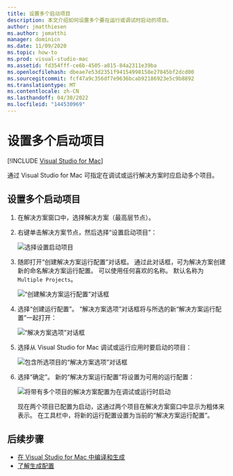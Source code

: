```yaml
---
title: 设置多个启动项目
description: 本文介绍如何设置多个要在运行或调试时启动的项目。
author: jmatthiesen
ms.author: jomatthi
manager: dominicn
ms.date: 11/09/2020
ms.topic: how-to
ms.prod: visual-studio-mac
ms.assetid: fd354fff-ce6b-4505-a815-84a2311e39ba
ms.openlocfilehash: dbeae7e53d2351f94154998158e27845bf2dcd00
ms.sourcegitcommit: fcf47a9c356df7e9636bcab92186923e5c9b8892
ms.translationtype: MT
ms.contentlocale: zh-CN
ms.lasthandoff: 04/30/2022
ms.locfileid: "144530969"
---
```

# <a name="set-multiple-startup-projects"></a>设置多个启动项目

 [!INCLUDE [Visual Studio for Mac](~/includes/applies-to-version/vs-mac-only.md)]

通过 Visual Studio for Mac 可指定在调试或运行解决方案时应启动多个项目。

## <a name="to-set-multiple-startup-projects"></a>设置多个启动项目

1. 在解决方案窗口中，选择解决方案（最高层节点）。

2. 右键单击解决方案节点，然后选择“设置启动项目”：

   ![选择设置启动项目](media/startup-proj-ctx-menu.png)

3. 随即打开“创建解决方案运行配置”对话框。 通过此对话框，可为解决方案创建新的命名解决方案运行配置。 可以使用任何喜欢的名称。 默认名称为 `Multiple Projects`。

   ![“创建解决方案运行配置”对话框](media/create-sln-run-config.png)

4. 选择“创建运行配置”。 “解决方案选项”对话框将与所选的新“解决方案运行配置”一起打开：

   ![“解决方案选项”对话框](media/sln-options-run-config-multi-projects.png)

5. 选择从 Visual Studio for Mac 调试或运行应用时要启动的项目：

   ![包含所选项目的“解决方案选项”对话框](media/sln-options-run-config-multi-projects-configured.png)

6. 选择“确定”。 新的“解决方案运行配置”将设置为可用的运行配置：

   ![将带有多个项目的解决方案配置为在调试或运行时启动](media/startup-project-configured.png)

   现在两个项目已配置为启动，这通过两个项目在解决方案窗口中显示为粗体来表示。 在工具栏中，将新的运行配置设置为当前的“解决方案运行配置”。

## <a name="next-steps"></a>后续步骤

- [在 Visual Studio for Mac 中编译和生成](compiling-and-building.md)
- [了解生成配置](configurations.md)
